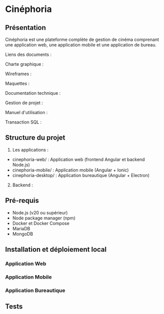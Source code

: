 # Cinéphoria

## Présentation

Cinéphoria est une plateforme complète de gestion de cinéma comprenant une application web, une application mobile et une application de bureau.  

Liens des documents :

Charte graphique :

Wireframes :

Maquettes :  

Documentation technique :

Gestion de projet :

Manuel d'utilisation : 

Transaction SQL :

## Structure du projet

1. Les applications :
* cinephoria-web/ : Application web (frontend Angular et backend Node.js)
* cinephoria-mobile/ : Application mobile (Angular + Ionic)
* cinephoria-desktop/ : Application bureautique (Angular + Electron)
2. Backend : 

## Pré-requis

* Node.js (v20 ou supérieur)
* Node package manager (npm)
* Docker et Docker Compose
* MariaDB
* MongoDB

## Installation et déploiement local

### Application Web

### Application Mobile

### Application Bureautique

## Tests